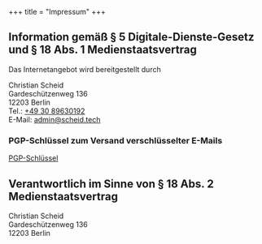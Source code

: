 +++
title = "Impressum"
+++

## Information gemäß § 5 Digitale-Dienste-Gesetz und § 18 Abs. 1 Medienstaatsvertrag 

Das Internetangebot wird bereitgestellt durch

Christian Scheid\
Gardeschützenweg 136\
12203 Berlin\
Tel.: [+49 30 89630192](tel:+493089630192)\
E-Mail: <admin@scheid.tech>

### PGP-Schlüssel zum Versand verschlüsselter E-Mails

[PGP-Schlüssel](/files/pgp-key.asc)

## Verantwortlich im Sinne von § 18 Abs. 2 Medienstaatsvertrag 
Christian Scheid\
Gardeschützenweg 136\
12203 Berlin